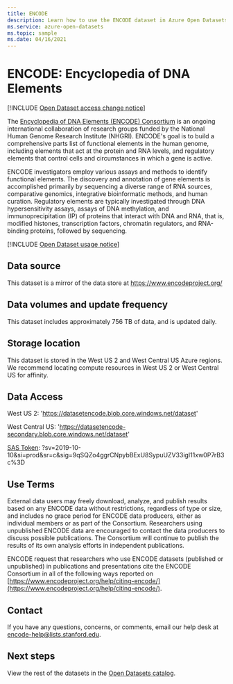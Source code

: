 ```yaml
---
title: ENCODE
description: Learn how to use the ENCODE dataset in Azure Open Datasets.
ms.service: azure-open-datasets
ms.topic: sample
ms.date: 04/16/2021
---
```


# ENCODE: Encyclopedia of DNA Elements

[!INCLUDE [Open Dataset access change notice](./includes/open-datasets-change-note.md)]

The [Encyclopedia of DNA Elements (ENCODE) Consortium](https://www.encodeproject.org/help/project-overview/) is an ongoing international collaboration of research groups funded by the National Human Genome Research Institute (NHGRI). ENCODE's goal is to build a comprehensive parts list of functional elements in the human genome, including elements that act at the protein and RNA levels, and regulatory elements that control cells and circumstances in which a gene is active.

ENCODE investigators employ various assays and methods to identify functional elements. The discovery and annotation of gene elements is accomplished primarily by sequencing a diverse range of RNA sources, comparative genomics, integrative bioinformatic methods, and human curation. Regulatory elements are typically investigated through DNA hypersensitivity assays, assays of DNA methylation, and immunoprecipitation (IP) of proteins that interact with DNA and RNA, that is, modified histones, transcription factors, chromatin regulators, and RNA-binding proteins, followed by sequencing.

[!INCLUDE [Open Dataset usage notice](./includes/open-datasets-usage-note.md)]

## Data source

This dataset is a mirror of the data store at https://www.encodeproject.org/

## Data volumes and update frequency

This dataset includes approximately 756 TB of data, and is updated daily.

## Storage location

This dataset is stored in the West US 2 and West Central US Azure regions. We recommend locating compute resources in West US 2 or West Central US for affinity.

## Data Access

West US 2: 'https://datasetencode.blob.core.windows.net/dataset'

West Central US: 'https://datasetencode-secondary.blob.core.windows.net/dataset'

[SAS Token](/azure/storage/common/storage-sas-overview): ?sv=2019-10-10&si=prod&sr=c&sig=9qSQZo4ggrCNpybBExU8SypuUZV33igI11xw0P7rB3c%3D

## Use Terms

External data users may freely download, analyze, and publish results based on any ENCODE data without restrictions, regardless of type or size, and includes no grace period for ENCODE data producers, either as individual members or as part of the Consortium. Researchers using unpublished ENCODE data are encouraged to contact the data producers to discuss possible publications. The Consortium will continue to publish the results of its own analysis efforts in independent publications.

ENCODE request that researchers who use ENCODE datasets (published or unpublished) in publications and presentations cite the ENCODE Consortium in all of the following ways reported on [https://www.encodeproject.org/help/citing-encode/](https://www.encodeproject.org/help/citing-encode/).

## Contact

If you have any questions, concerns, or comments, email our help desk at encode-help@lists.stanford.edu.

## Next steps

View the rest of the datasets in the [Open Datasets catalog](dataset-catalog.md).

